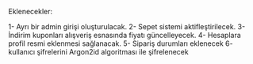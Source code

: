 Eklenecekler:

1- Ayrı bir admin girişi oluşturulacak.
2- Sepet sistemi aktifleştirilecek.
3- İndirim kuponları alışveriş esnasında fiyatı güncelleyecek.
4- Hesaplara profil resmi eklenmesi sağlanacak.
5- Sipariş durumları eklenecek
6- kullanıcı şifrelerini Argon2id algoritması ile şifrelenecek

